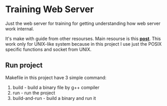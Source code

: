 # Training Web Server
Just the web server for training for getting understanding how web server work internal.

It's make with guide from other resourses. Main resourse is this [**post**](https://osasazamegbe.medium.com/showing-building-an-http-server-from-scratch-in-c-2da7c0db6cb7).
This work only for UNIX-like system because in this project I use just the POSIX specific functions and socket from UNIX.

## Run project

Makefile in this project have 3 simple command:
1. build - build a binary file by g++ compiler
2. run - run the project
3. build-and-run - build a binary and run it
